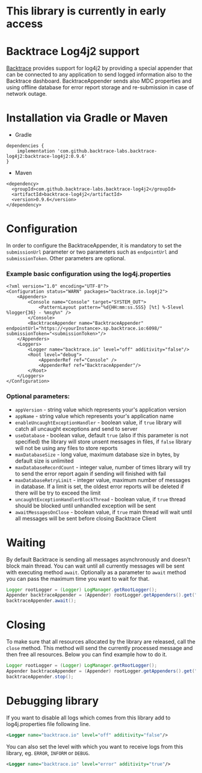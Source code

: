 # This library is currently in early access

# Backtrace Log4j2 support
[Backtrace](http://backtrace.io/) provides support for log4j2 by providing a special appender that can be connected to any application to send logged information also to the Backtrace dashboard. BacktraceAppender sends also MDC properties and using offline database for error report storage and re-submission in case of network outage. 

# Installation via Gradle or Maven<a name="installation"></a>


* Gradle
```
dependencies {
    implementation 'com.github.backtrace-labs.backtrace-log4j2:backtrace-log4j2:0.9.6'
}
```

* Maven
```
<dependency>
  <groupId>com.github.backtrace-labs.backtrace-log4j2</groupId>
  <artifactId>backtrace-log4j2</artifactId>
  <version>0.9.6</version>
</dependency>
```


# Configuration

In order to configure the BacktraceAppender, it is mandatory to set the `submissionUrl` parameter or two parameters such as `endpointUrl` and `submissionToken`. Other parameters are optional.

### Example basic configuration using the log4j.properties
```
<?xml version="1.0" encoding="UTF-8"?>
<Configuration status="WARN" packages="backtrace.io.log4j2">
    <Appenders>
        <Console name="Console" target="SYSTEM_OUT">
            <PatternLayout pattern="%d{HH:mm:ss.SSS} [%t] %-5level %logger{36} - %msg%n" />
        </Console>
        <BacktraceAppender name="BacktraceAppender" endpointUrl="https://<yourInstance>.sp.backtrace.io:6098/" submissionToken="<submissionToken>"/>
    </Appenders>
    <Loggers>
        <Logger name="backtrace.io" level="off" additivity="false"/>
        <Root level="debug">
            <AppenderRef ref="Console" />
            <AppenderRef ref="BacktraceAppender"/>
        </Root>
    </Loggers>
</Configuration>
```

### Optional parameters:
- `appVersion` - string value which represents your's application version
- `appName` - string value which represents your's application name
- `enableUncaughtExceptionHandler` - boolean value, if `true` library will catch all uncaught exceptions and send to server
- `useDatabase` - boolean value, default `true` (also if this parameter is not specified) the library will store unsent messages in files, if `false` library will not be using any files to store reports 
- `maxDatabaseSize` - long value, maximum database size in bytes, by default size is unlimited
- `maxDatabaseRecordCount` - integer value, number of times library will try to send the error report again if sending will finished with fail
- `maxDatabaseRetryLimit` - integer value, maximum number of messages in database. If a limit is set, the oldest error reports will be deleted if there will be try to exceed the limit
- `uncaughtExceptionHandlerBlockThread` - boolean value, if `true` thread should be blocked until unhandled exception will be sent
- `awaitMessagesOnClose` - boolean value, if `true` main thread will wait until all messages will be sent before closing Backtrace Client


# Waiting 
By default Backtrace is sending all messages asynchronously and doesn't block main thread. You can wait until all currently messages will be sent with executing method `await`. Optionally as a parameter to `await` method you can pass the maximum time you want to wait for that.

```java
Logger rootLogger = (Logger) LogManager.getRootLogger();
Appender backtraceAppender = (Appender) rootLogger.getAppenders().get("BacktraceAppender");
backtraceAppender.await();
```

# Closing 
To make sure that all resources allocated by the library are released, call the `close` method. This method will send the currently processed message and then free all resources. Below you can find example how to do it.

```java
Logger rootLogger = (Logger) LogManager.getRootLogger();
Appender backtraceAppender = (Appender) rootLogger.getAppenders().get("BacktraceAppender");
backtraceAppender.stop();
```

# Debugging library
If you want to disable all logs which comes from this library add to log4j.properties file following line.

```xml
<Logger name="backtrace.io" level="off" additivity="false"/>
```

You can also set the level with which you want to receive logs from this library, eg. `ERROR`, `INFORM` or `DEBUG`.
```xml
<Logger name="backtrace.io" level="error" additivity="true"/>
```